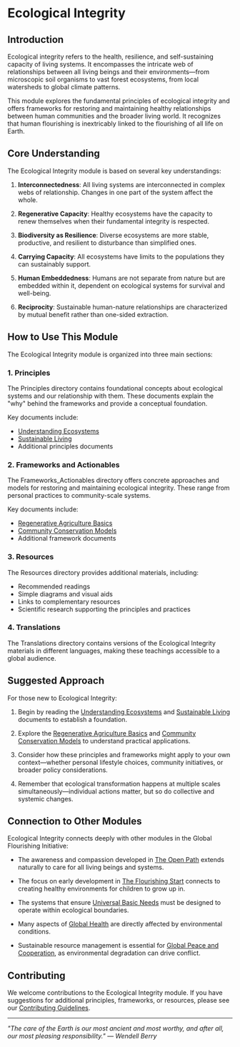 # Ecological Integrity

## Introduction

Ecological integrity refers to the health, resilience, and self-sustaining capacity of living systems. It encompasses the intricate web of relationships between all living beings and their environments—from microscopic soil organisms to vast forest ecosystems, from local watersheds to global climate patterns.

This module explores the fundamental principles of ecological integrity and offers frameworks for restoring and maintaining healthy relationships between human communities and the broader living world. It recognizes that human flourishing is inextricably linked to the flourishing of all life on Earth.

## Core Understanding

The Ecological Integrity module is based on several key understandings:

1. **Interconnectedness**: All living systems are interconnected in complex webs of relationship. Changes in one part of the system affect the whole.

2. **Regenerative Capacity**: Healthy ecosystems have the capacity to renew themselves when their fundamental integrity is respected.

3. **Biodiversity as Resilience**: Diverse ecosystems are more stable, productive, and resilient to disturbance than simplified ones.

4. **Carrying Capacity**: All ecosystems have limits to the populations they can sustainably support.

5. **Human Embeddedness**: Humans are not separate from nature but are embedded within it, dependent on ecological systems for survival and well-being.

6. **Reciprocity**: Sustainable human-nature relationships are characterized by mutual benefit rather than one-sided extraction.

## How to Use This Module

The Ecological Integrity module is organized into three main sections:

### 1. Principles

The Principles directory contains foundational concepts about ecological systems and our relationship with them. These documents explain the "why" behind the frameworks and provide a conceptual foundation.

Key documents include:
- [Understanding Ecosystems](Principles/01_UnderstandingEcosystems.md)
- [Sustainable Living](Principles/02_SustainableLiving.md)
- Additional principles documents

### 2. Frameworks and Actionables

The Frameworks_Actionables directory offers concrete approaches and models for restoring and maintaining ecological integrity. These range from personal practices to community-scale systems.

Key documents include:
- [Regenerative Agriculture Basics](Frameworks_Actionables/01_RegenerativeAgricultureBasics.md)
- [Community Conservation Models](Frameworks_Actionables/02_CommunityConservationModels.md)
- Additional framework documents

### 3. Resources

The Resources directory provides additional materials, including:
- Recommended readings
- Simple diagrams and visual aids
- Links to complementary resources
- Scientific research supporting the principles and practices

### 4. Translations

The Translations directory contains versions of the Ecological Integrity materials in different languages, making these teachings accessible to a global audience.

## Suggested Approach

For those new to Ecological Integrity:

1. Begin by reading the [Understanding Ecosystems](Principles/01_UnderstandingEcosystems.md) and [Sustainable Living](Principles/02_SustainableLiving.md) documents to establish a foundation.

2. Explore the [Regenerative Agriculture Basics](Frameworks_Actionables/01_RegenerativeAgricultureBasics.md) and [Community Conservation Models](Frameworks_Actionables/02_CommunityConservationModels.md) to understand practical applications.

3. Consider how these principles and frameworks might apply to your own context—whether personal lifestyle choices, community initiatives, or broader policy considerations.

4. Remember that ecological transformation happens at multiple scales simultaneously—individual actions matter, but so do collective and systemic changes.

## Connection to Other Modules

Ecological Integrity connects deeply with other modules in the Global Flourishing Initiative:

- The awareness and compassion developed in [The Open Path](../TheOpenPath/) extends naturally to care for all living beings and systems.

- The focus on early development in [The Flourishing Start](../TheFlourishingStart/) connects to creating healthy environments for children to grow up in.

- The systems that ensure [Universal Basic Needs](../UniversalBasicNeeds/) must be designed to operate within ecological boundaries.

- Many aspects of [Global Health](../GlobalHealth_DiseaseEradication/) are directly affected by environmental conditions.

- Sustainable resource management is essential for [Global Peace and Cooperation](../GlobalPeace_Cooperation/), as environmental degradation can drive conflict.

## Contributing

We welcome contributions to the Ecological Integrity module. If you have suggestions for additional principles, frameworks, or resources, please see our [Contributing Guidelines](/contributing).

---

*"The care of the Earth is our most ancient and most worthy, and after all, our most pleasing responsibility." — Wendell Berry*
